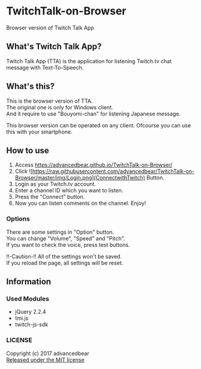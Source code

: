 # TwitchTalk-on-Browser
Browser version of Twitch Talk App

## What's Twitch Talk App?
Twitch Talk App (TTA) is the application for listening Twitch.tv chat message with Text-To-Speech.  

## What's this?
This is the browser version of TTA.  
The original one is only for Windows client.  
And it require to use "Bouyomi-chan" for listening Japanese message.  

This browser version can be operated on any client.
Ofcourse you can use this with your smartphone.

## How to use
1. Access https://advancedbear.github.io/TwitchTalk-on-Browser/
1. Click ![https://raw.githubusercontent.com/advancedbear/TwitchTalk-on-Browser/master/img/Login.png](ConnectwithTwitch) Button.
1. Login as your Twitch.tv account.
1. Enter a channel ID which you want to listen.
1. Press the "Connect" button.
1. Now you can listen comments on the channel. Enjoy!

### Options
There are some settings in "Option" button.  
You can change "Volume", "Speed" and "Pitch".  
If you want to check the voice, press test buttons.

!!-Caution-!!
All of the settings won't be saved.  
If you reload the page, all settings will be reset.

## Information
### Used Modules
- jQuery 2.2.4
- tmi.js
- twitch-js-sdk
### LICENSE
Copyright (c) 2017 advancedbear  
[Released under the MIT license](https://github.com/advancedbear/TwitchTalk-on-Browser/blob/master/LICENSE)